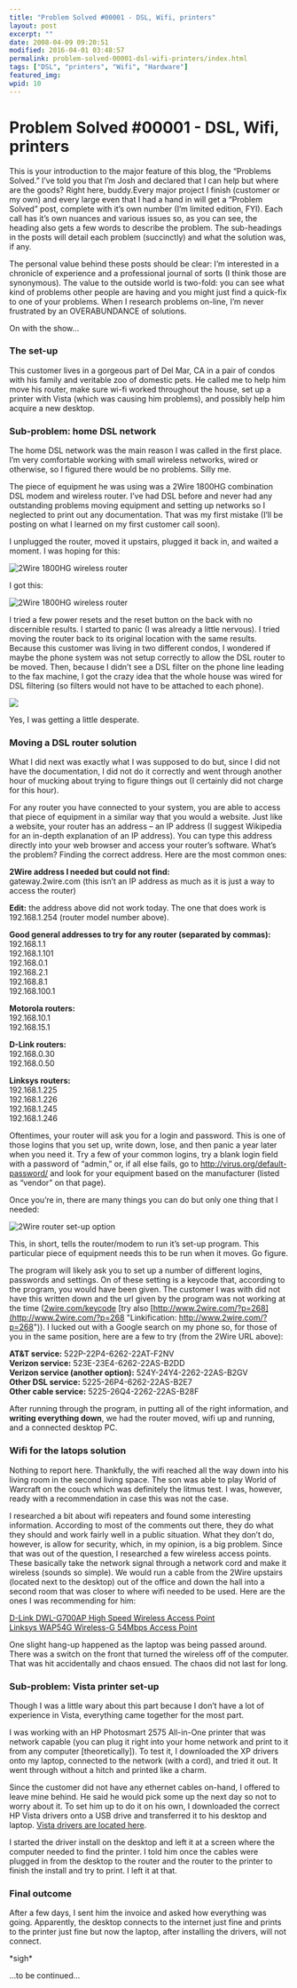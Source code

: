 ```yaml
---
title: "Problem Solved #00001 - DSL, Wifi, printers"
layout: post
excerpt: ""
date: 2008-04-09 09:20:51
modified: 2016-04-01 03:48:57
permalink: problem-solved-00001-dsl-wifi-printers/index.html
tags: ["DSL", "printers", "Wifi", "Hardware"]
featured_img: 
wpid: 10
---
```


# Problem Solved #00001 - DSL, Wifi, printers

This is your introduction to the major feature of this blog, the “Problems Solved.” I’ve told you that I’m Josh and declared that I can help but where are the goods? Right here, buddy.Every major project I finish (customer or my own) and every large even that I had a hand in will get a “Problem Solved” post, complete with it’s own number (I’m limited edition, FYI). Each call has it’s own nuances and various issues so, as you can see, the heading also gets a few words to describe the problem. The sub-headings in the posts will detail each problem (succinctly) and what the solution was, if any.

The personal value behind these posts should be clear: I’m interested in a chronicle of experience and a professional journal of sorts (I think those are synonymous). The value to the outside world is two-fold: you can see what kind of problems other people are having and you might just find a quick-fix to one of your problems. When I research problems on-line, I’m never frustrated by an OVERABUNDANCE of solutions.

On with the show…

### The set-up

This customer lives in a gorgeous part of Del Mar, CA in a pair of condos with his family and veritable zoo of domestic pets. He called me to help him move his router, make sure wi-fi worked throughout the house, set up a printer with Vista (which was causing him problems), and possibly help him acquire a new desktop.

### Sub-problem: home DSL network

The home DSL network was the main reason I was called in the first place. I’m very comfortable working with small wireless networks, wired or otherwise, so I figured there would be no problems. Silly me.

The piece of equipment he was using was a 2Wire 1800HG combination DSL modem and wireless router. I’ve had DSL before and never had any outstanding problems moving equipment and setting up networks so I neglected to print out any documentation. That was my first mistake (I’ll be posting on what I learned on my first customer call soon).

I unplugged the router, moved it upstairs, plugged it back in, and waited a moment. I was hoping for this:

![2Wire 1800HG wireless router](/_images/2008/04/2wire-1000hw.jpg)

I got this:

![2Wire 1800HG wireless router](/_images/2008/04/2wire-1000hw2.jpg)

I tried a few power resets and the reset button on the back with no discernible results. I started to panic (I was already a little nervous). I tried moving the router back to its original location with the same results. Because this customer was living in two different condos, I wondered if maybe the phone system was not setup correctly to allow the DSL router to be moved. Then, because I didn’t see a DSL filter on the phone line leading to the fax machine, I got the crazy idea that the whole house was wired for DSL filtering (so filters would not have to be attached to each phone).

![](/_images/2008/04/DSL_filter.jpg)

Yes, I was getting a little desperate.

### Moving a DSL router solution

What I did next was exactly what I was supposed to do but, since I did not have the documentation, I did not do it correctly and went through another hour of mucking about trying to figure things out (I certainly did not charge for this hour).

For any router you have connected to your system, you are able to access that piece of equipment in a similar way that you would a website. Just like a website, your router has an address – an IP address (I suggest Wikipedia for an <a hef="http://en.wikipedia.org/wiki/IP_address">in-depth explanation of an IP address</a>). You can type this address directly into your web browser and access your router’s software. What’s the problem? Finding the correct address. Here are the most common ones:

**2Wire address I needed but could not find:**  
gateway.2wire.com (this isn’t an IP address as much as it is just a way to access the router)

**Edit:** the address above did not work today. The one that does work is 192.168.1.254 (router model number above).

**Good general addresses to try for any router (separated by commas):**  
192.168.1.1  
192.168.1.101  
192.168.0.1  
192.168.2.1  
192.168.8.1  
192.168.100.1

**Motorola routers:**  
192.168.10.1  
192.168.15.1

**D-Link routers:**  
192.168.0.30  
192.168.0.50

**Linksys routers:**  
192.168.1.225  
192.168.1.226  
192.168.1.245  
192.168.1.246

Oftentimes, your router will ask you for a login and password. This is one of those logins that you set up, write down, lose, and then panic a year later when you need it. Try a few of your common logins, try a blank login field with a password of “admin,” or, if all else fails, go to http://virus.org/default-password/ and look for your equipment based on the manufacturer (listed as “vendor” on that page).

Once you’re in, there are many things you can do but only one thing that I needed:

![2Wire router set-up option](/_images/2008/04/2wire_setup.jpg)

This, in short, tells the router/modem to run it’s set-up program. This particular piece of equipment needs this to be run when it moves. Go figure.

The program will likely ask you to set up a number of different logins, passwords and settings. On of these setting is a keycode that, according to the program, you would have been given. The customer I was with did not have this written down and the url given by the program was not working at the time ([2wire.com/keycode](http://2wire.com/keycode "Linkification: http://2wire.com/keycode") \[try also [http://www.2wire.com/?p=268](http://www.2wire.com/?p=268 "Linkification: http://www.2wire.com/?p=268")). I lucked out with a Google search on my phone so, for those of you in the same position, here are a few to try (from the 2Wire URL above):

**AT&amp;T service:** 522P-22P4-6262-22AT-F2NV  
**Verizon service:** 523E-23E4-6262-22AS-B2DD  
**Verizon service (another option):** 524Y-24Y4-2262-22AS-B2GV  
**Other DSL service:** 5225-26P4-6262-22AS-B2E7  
**Other cable service:** 5225-26Q4-2262-22AS-B28F

After running through the program, in putting all of the right information, and **writing everything down**, we had the router moved, wifi up and running, and a connected desktop PC.

### Wifi for the latops solution

Nothing to report here. Thankfully, the wifi reached all the way down into his living room in the second living space. The son was able to play World of Warcraft on the couch which was definitely the litmus test. I was, however, ready with a recommendation in case this was not the case.

I researched a bit about wifi repeaters and found some interesting information. According to most of the comments out there, they do what they should and work fairly well in a public situation. What they don’t do, however, is allow for security, which, in my opinion, is a big problem. Since that was out of the question, I researched a few wireless access points. These basically take the network signal through a network cord and make it wireless (sounds so simple). We would run a cable from the 2Wire upstairs (located next to the desktop) out of the office and down the hall into a second room that was closer to where wifi needed to be used. Here are the ones I was recommending for him:

[D-Link DWL-G700AP High Speed Wireless Access Point](http://www.newegg.com/Product/Product.aspx?Item=N82E16833127146)  
[Linksys WAP54G Wireless-G 54Mbps Access Point](http://www.newegg.com/Product/Product.aspx?Item=N82E16833124012)

One slight hang-up happened as the laptop was being passed around. There was a switch on the front that turned the wireless off of the computer. That was hit accidentally and chaos ensued. The chaos did not last for long.

### Sub-problem: Vista printer set-up

Though I was a little wary about this part because I don’t have a lot of experience in Vista, everything came together for the most part.

I was working with an HP Photosmart 2575 All-in-One printer that was network capable (you can plug it right into your home network and print to it from any computer \[theoretically\]). To test it, I downloaded the XP drivers onto my laptop, connected to the network (with a cord), and tried it out. It went through without a hitch and printed like a charm.

Since the customer did not have any ethernet cables on-hand, I offered to leave mine behind. He said he would pick some up the next day so not to worry about it. To set him up to do it on his own, I downloaded the correct HP Vista drivers onto a USB drive and transferred it to his desktop and laptop. [Vista drivers are located here](http://h10025.www1.hp.com/ewfrf/wc/softwareCategory?product=441240&cc=us&lc=en&dlc=en&product=441240).

I started the driver install on the desktop and left it at a screen where the computer needed to find the printer. I told him once the cables were plugged in from the desktop to the router and the router to the printer to finish the install and try to print. I left it at that.

### Final outcome

After a few days, I sent him the invoice and asked how everything was going. Apparently, the desktop connects to the internet just fine and prints to the printer just fine but now the laptop, after installing the drivers, will not connect.

\*sigh\*

…to be continued…